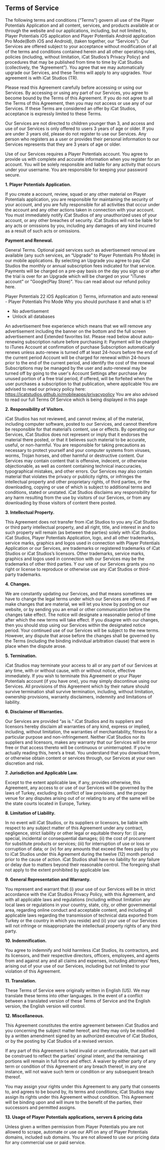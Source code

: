 Terms of Service
----------------

The following terms and conditions (“Terms”) govern all use of the Player Potentials Application and all content, services, and products available at or through the website and our applications, including, but not limited to, Player Potentials iOS application and Player Potentials Android application Pro Mode(Both iOS and Android), (taken together, our “Services”). Our Services are offered subject to your acceptance without modification of all of the terms and conditions contained herein and all other operating rules, policies (including, without limitation, iCat Studios’s Privacy Policy) and procedures that may be published from time to time by iCat Studios (collectively, the “Agreement”). You agree that we may automatically upgrade our Services, and these Terms will apply to any upgrades. Your agreement is with iCat Studios (TR).

Please read this Agreement carefully before accessing or using our Services. By accessing or using any part of our Services, you agree to become bound by the Terms of this Agreement. If you do not agree to all the Terms of this Agreement, then you may not access or use any of our Services. If these Terms are considered an offer by iCat Studios, acceptance is expressly limited to these Terms.

Our Services are not directed to children younger than 3, and access and use of our Services is only offered to users 3 years of age or older. If you are under 3 years old, please do not register to use our Services. Any person who registers as a user or provides their personal information to our Services represents that they are 3 years of age or older.

Use of our Services requires a Player Potentials account. You agree to provide us with complete and accurate information when you register for an account. You will be solely responsible and liable for any activity that occurs under your username. You are responsible for keeping your password secure.

**1. Player Potentials Application.**

If you create a account, review, squad or any other material on Player Potentials application, you are responsible for maintaining the security of your account, and you are fully responsible for all activities that occur under the account and any other actions taken in connection with your account. You must immediately notify iCat Studios of any unauthorized uses of your account, or any other breaches of security. iCat Studios will not be liable for any acts or omissions by you, including any damages of any kind incurred as a result of such acts or omissions.


**Payment and Renewal.**

General Terms. Optional paid services such as advertisement removal are available (any such services, an “Upgrade” to Player Potentials Pro Mode) in our mobile applications. By selecting an Upgrade you agree to pay iCat Studios the monthly or annual subscription fees indicated for that service. Payments will be charged on a pre-pay basis on the day you sign up or after the trial is over for an Upgrade which will be charged on your "iTunes account" or "Google(Play Store)". You can read about our refund policy here.

Player Potentials 22 iOS Application () Terms, information and auto renewal - Player Potentials Pro Mode
Why you should purchase it and what is it?

*   No advertisement
*   Unlock all databases

An advertisement free experience which means that we will remove any advertisement including the banner on the bottom and the full screen advertisement and Extended favorites list.
Please read below about auto-renewing subscription nature before purchasing it:
Payment will be charged to iTunes Account at confirmation of purchase
Subscription automatically renews unless auto-renew is turned off at least 24-hours before the end of the current period
Account will be charged for renewal within 24-hours prior to the end of the current period, and identify the cost of the renewal
Subscriptions may be managed by the user and auto-renewal may be turned off by going to the user's Account Settings after purchase
Any unused portion of a free trial period, if offered, will be forfeited when the user purchases a subscription to that publication, where applicable
You are advised to read our privacy policy here: https://icatstudios.github.io/mobileapps/privacypolicy
You are also advised to read our full Terms Of Service which is being displayed in this page

**2. Responsibility of Visitors.**

iCat Studios has not reviewed, and cannot review, all of the material, including computer software, posted to our Services, and cannot therefore be responsible for that material’s content, use or effects. By operating our Services, iCat Studios does not represent or imply that it endorses the material there posted, or that it believes such material to be accurate, useful, or non-harmful. You are responsible for taking precautions as necessary to protect yourself and your computer systems from viruses, worms, Trojan horses, and other harmful or destructive content. Our Services may contain content that is offensive, indecent, or otherwise objectionable, as well as content containing technical inaccuracies, typographical mistakes, and other errors. Our Services may also contain material that violates the privacy or publicity rights, or infringes the intellectual property and other proprietary rights, of third parties, or the downloading, copying or use of which is subject to additional terms and conditions, stated or unstated. iCat Studios disclaims any responsibility for any harm resulting from the use by visitors of our Services, or from any downloading by those visitors of content there posted.

**3. Intellectual Property.**

This Agreement does not transfer from iCat Studios to you any iCat Studios or third party intellectual property, and all right, title, and interest in and to such property will remain (as between the parties) solely with iCat Studios. iCat Studios, Player Potentials Application, logo, and all other trademarks, service marks, graphics and logos used in connection with Player Potentials Application or our Services, are trademarks or registered trademarks of iCat Studios or iCat Studios’s licensors. Other trademarks, service marks, graphics and logos used in connection with our Services may be the trademarks of other third parties. Y our use of our Services grants you no right or license to reproduce or otherwise use any iCat Studios or third-party trademarks.

**4. Changes.**

We are constantly updating our Services, and that means sometimes we have to change the legal terms under which our Services are offered. If we make changes that are material, we will let you know by posting on our website, or by sending you an email or other communication before the changes take effect. The notice will designate a reasonable period of time after which the new terms will take effect. If you disagree with our changes, then you should stop using our Services within the designated notice period. Your continued use of our Services will be subject to the new terms. However, any dispute that arose before the changes shall be governed by the Terms (including the binding individual arbitration clause) that were in place when the dispute arose.

**5. Termination.**

iCat Studios may terminate your access to all or any part of our Services at any time, with or without cause, with or without notice, effective immediately. If you wish to terminate this Agreement or your Player Potentials account (if you have one), you may simply discontinue using our Services. All provisions of this Agreement which by their nature should survive termination shall survive termination, including, without limitation, ownership provisions, warranty disclaimers, indemnity and limitations of liability.

**6. Disclaimer of Warranties.**

Our Services are provided “as is.” iCat Studios and its suppliers and licensors hereby disclaim all warranties of any kind, express or implied, including, without limitation, the warranties of merchantability, fitness for a particular purpose and non-infringement. Neither iCat Studios nor its suppliers and licensors, makes any warranty that our Services will be error free or that access thereto will be continuous or uninterrupted. If you’re actually reading this, here’s a treat. You understand that you download from, or otherwise obtain content or services through, our Services at your own discretion and risk.

**7. Jurisdiction and Applicable Law.**

Except to the extent applicable law, if any, provides otherwise, this Agreement, any access to or use of our Services will be governed by the laws of Turkey, excluding its conflict of law provisions, and the proper venue for any disputes arising out of or relating to any of the same will be the state courts located in Europe, Turkey.

**8. Limitation of Liability.**

In no event will iCat Studios, or its suppliers or licensors, be liable with respect to any subject matter of this Agreement under any contract, negligence, strict liability or other legal or equitable theory for: (i) any special, incidental or consequential damages; (ii) the cost of procurement for substitute products or services; (iii) for interruption of use or loss or corruption of data; or (iv) for any amounts that exceed the fees paid by you to iCat Studios under this Agreement during the twelve (12) month period prior to the cause of action. iCat Studios shall have no liability for any failure or delay due to matters beyond their reasonable control. The foregoing shall not apply to the extent prohibited by applicable law.

**9. General Representation and Warranty.**

You represent and warrant that (i) your use of our Services will be in strict accordance with the iCat Studios Privacy Policy, with this Agreement, and with all applicable laws and regulations (including without limitation any local laws or regulations in your country, state, city, or other governmental area, regarding online conduct and acceptable content, and including all applicable laws regarding the transmission of technical data exported from Turkey or the country in which you reside) and (ii) your use of our Services will not infringe or misappropriate the intellectual property rights of any third party.

**10. Indemnification.**

You agree to indemnify and hold harmless iCat Studios, its contractors, and its licensors, and their respective directors, officers, employees, and agents from and against any and all claims and expenses, including attorneys’ fees, arising out of your use of our Services, including but not limited to your violation of this Agreement.

**11. Translation.**

These Terms of Service were originally written in English (US). We may translate these terms into other languages. In the event of a conflict between a translated version of these Terms of Service and the English version, the English version will control.

**12. Miscellaneous.**

This Agreement constitutes the entire agreement between iCat Studios and you concerning the subject matter hereof, and they may only be modified by a written amendment signed by an authorized executive of iCat Studios, or by the posting by iCat Studios of a revised version.

If any part of this Agreement is held invalid or unenforceable, that part will be construed to reflect the parties’ original intent, and the remaining portions will remain in full force and effect. A waiver by either party of any term or condition of this Agreement or any breach thereof, in any one instance, will not waive such term or condition or any subsequent breach thereof.

You may assign your rights under this Agreement to any party that consents to, and agrees to be bound by, its terms and conditions; iCat Studios may assign its rights under this Agreement without condition. This Agreement will be binding upon and will inure to the benefit of the parties, their successors and permitted assigns.

**13. Usage of Player Potentials applications, servers & pricing data**

Unless given a written permission from Player Potentials you are not allowed to scrape, automate or use our API on any of Player Potentials domains, included sub domains. You are not allowed to use our pricing data for any commercial use or paid service.

